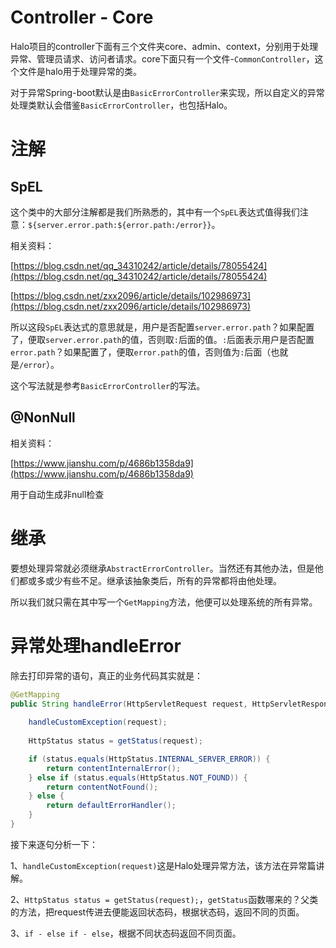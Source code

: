 # Controller - Core

Halo项目的controller下面有三个文件夹core、admin、context，分别用于处理异常、管理员请求、访问者请求。core下面只有一个文件-`CommonController`，这个文件是halo用于处理异常的类。

对于异常Spring-boot默认是由`BasicErrorController`来实现，所以自定义的异常处理类默认会借鉴`BasicErrorController`，也包括Halo。

# 注解

## SpEL

这个类中的大部分注解都是我们所熟悉的，其中有一个`SpEL`表达式值得我们注意：`${server.error.path:${error.path:/error}}`。

相关资料：

[https://blog.csdn.net/qq_34310242/article/details/78055424](https://blog.csdn.net/qq_34310242/article/details/78055424)

[https://blog.csdn.net/zxx2096/article/details/102986973](https://blog.csdn.net/zxx2096/article/details/102986973)

所以这段`SpEL`表达式的意思就是，用户是否配置`server.error.path`？如果配置了，便取`server.error.path`的值，否则取`:`后面的值。`:`后面表示用户是否配置`error.path`？如果配置了，便取`error.path`的值，否则值为`:`后面（也就是`/error`）。

这个写法就是参考`BasicErrorController`的写法。

## @NonNull

相关资料：

[https://www.jianshu.com/p/4686b1358da9](https://www.jianshu.com/p/4686b1358da9)

用于自动生成非null检查

# 继承

要想处理异常就必须继承`AbstractErrorController`。当然还有其他办法，但是他们都或多或少有些不足。继承该抽象类后，所有的异常都将由他处理。

所以我们就只需在其中写一个`GetMapping`方法，他便可以处理系统的所有异常。

# 异常处理handleError

除去打印异常的语句，真正的业务代码其实就是：

```java
@GetMapping
public String handleError(HttpServletRequest request, HttpServletResponse response, Model model) {
    
    handleCustomException(request);
    
    HttpStatus status = getStatus(request);

    if (status.equals(HttpStatus.INTERNAL_SERVER_ERROR)) {
        return contentInternalError();
    } else if (status.equals(HttpStatus.NOT_FOUND)) {
        return contentNotFound();
    } else {
        return defaultErrorHandler();
    }
}
```

接下来逐句分析一下：

1、`handleCustomException(request)`这是Halo处理异常方法，该方法在异常篇讲解。

2、`HttpStatus status = getStatus(request);`，`getStatus`函数哪来的？父类的方法，把request传进去便能返回状态码，根据状态码，返回不同的页面。

3、`if - else if - else`，根据不同状态码返回不同页面。